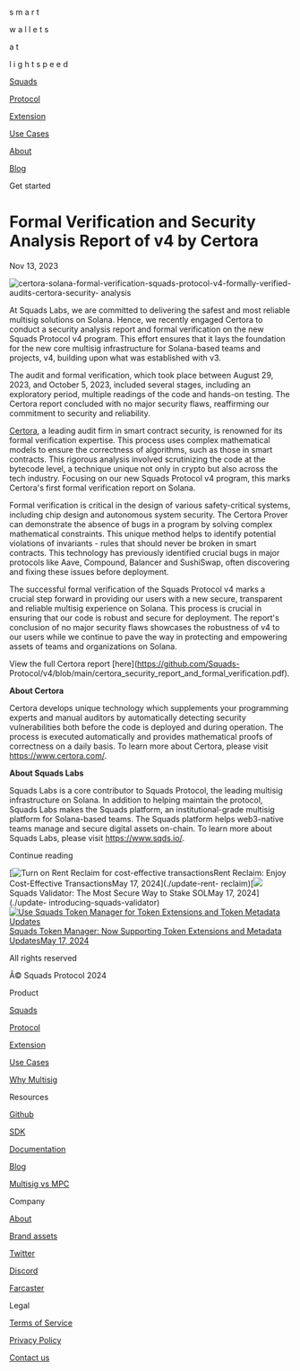 s m a r t

w a l l e t s

a t

l i g h t s p e e d

[Squads](../)

[Protocol](../protocol)

[Extension](../extension)

[Use Cases](../use-cases)

[About](https://www.sqds.io/)

[Blog](../blog)

[](../)

Get started

# Formal Verification and Security Analysis Report of v4 by Certora

Nov 13, 2023

![certora-solana-formal-verification-squads-protocol-v4-formally-verified-
audits-certora-security-
analysis](https://framerusercontent.com/images/7eFH41jdoNIoDVpFzHIAOPGIZw.png)

At Squads Labs, we are committed to delivering the safest and most reliable
multisig solutions on Solana. Hence, we recently engaged Certora to conduct a
security analysis report and formal verification on the new Squads Protocol v4
program. This effort ensures that it lays the foundation for the new core
multisig infrastructure for Solana-based teams and projects, v4, building upon
what was established with v3.

The audit and formal verification, which took place between August 29, 2023,
and October 5, 2023, included several stages, including an exploratory period,
multiple readings of the code and hands-on testing. The Certora report
concluded with no major security flaws, reaffirming our commitment to security
and reliability.

[Certora](https://www.certora.com/), a leading audit firm in smart contract
security, is renowned for its formal verification expertise. This process uses
complex mathematical models to ensure the correctness of algorithms, such as
those in smart contracts. This rigorous analysis involved scrutinizing the
code at the bytecode level, a technique unique not only in crypto but also
across the tech industry. Focusing on our new Squads Protocol v4 program, this
marks Certora's first formal verification report on Solana.

Formal verification is critical in the design of various safety-critical
systems, including chip design and autonomous system security. The Certora
Prover can demonstrate the absence of bugs in a program by solving complex
mathematical constraints. This unique method helps to identify potential
violations of invariants - rules that should never be broken in smart
contracts. This technology has previously identified crucial bugs in major
protocols like Aave, Compound, Balancer and SushiSwap, often discovering and
fixing these issues before deployment.

The successful formal verification of the Squads Protocol v4 marks a crucial
step forward in providing our users with a new secure, transparent and
reliable multisig experience on Solana. This process is crucial in ensuring
that our code is robust and secure for deployment. The report's conclusion of
no major security flaws showcases the robustness of v4 to our users while we
continue to pave the way in protecting and empowering assets of teams and
organizations on Solana.

View the full Certora report [here](https://github.com/Squads-
Protocol/v4/blob/main/certora_security_report_and_formal_verification.pdf).  
  

**About Certora**

Certora develops unique technology which supplements your programming experts
and manual auditors by automatically detecting security vulnerabilities both
before the code is deployed and during operation. The process is executed
automatically and provides mathematical proofs of correctness on a daily
basis. To learn more about Certora, please visit <https://www.certora.com/>.

**About Squads Labs**

Squads Labs is a core contributor to Squads Protocol, the leading multisig
infrastructure on Solana. In addition to helping maintain the protocol, Squads
Labs makes the Squads platform, an institutional-grade multisig platform for
Solana-based teams. The Squads platform helps web3-native teams manage and
secure digital assets on-chain. To learn more about Squads Labs, please visit
<https://www.sqds.io/>.

  

Continue reading

[![Turn on Rent Reclaim for cost-effective
transactions](https://framerusercontent.com/images/eOILakO7M19S8jwBSRmPIXJhg.png)Rent
Reclaim: Enjoy Cost-Effective TransactionsMay 17, 2024](./update-rent-
reclaim)[![](https://framerusercontent.com/images/WOKbvF0y1nHBuYDN78pvmWH8zU.png)
Squads Validator: The Most Secure Way to Stake SOLMay 17, 2024](./update-
introducing-squads-validator)[![Use Squads Token Manager for Token Extensions
and Token Metadata
Updates](https://framerusercontent.com/images/7HnkhwbJM5yCrT3XKC9bXCdaoM.png)Squads
Token Manager: Now Supporting Token Extensions and Metadata UpdatesMay 17,
2024](./update-token-manager-token-extensions-and-metadata-updates)

[](../)

All rights reserved

Â© Squads Protocol 2024

Product

[Squads](../)

[Protocol](../protocol)

[Extension](../extension)

[Use Cases](../use-cases)

[Why Multisig](https://squads.so/blog/what-are-multisig-wallets)

Resources

[Github](https://github.com/Squads-Protocol)

[SDK](https://www.npmjs.com/package/@sqds/multisig)

[Documentation](https://docs.squads.so/main/basics/welcome-to-squads)

[Blog](../blog)

[Multisig vs MPC](https://squads.so/blog/mpc-wallets-risks-vs-multisig)

Company

[About](../about)

[Brand assets](../brand-assets)

[Twitter](https://twitter.com/squadsprotocol)

[Discord](https://discord.com/invite/YPXz64TrKs)

[Farcaster](https://warpcast.com/squads)

Legal

[Terms of Service](../legal/terms-of-service)

[Privacy Policy](../legal/privacy-policy)

[Contact us](https://discord.com/invite/YPXz64TrKs)

